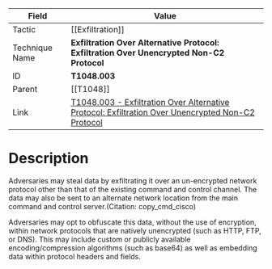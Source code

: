 
|Field|Value|
|---|---|
|Tactic|[[Exfiltration]]|
|Technique Name|**Exfiltration Over Alternative Protocol: Exfiltration Over Unencrypted Non-C2 Protocol**|
|ID|**T1048.003**|
|Parent|[[T1048]]|
|Link|[T1048.003 - Exfiltration Over Alternative Protocol: Exfiltration Over Unencrypted Non-C2 Protocol](https://attack.mitre.org/techniques/T1048/003)|

# Description

Adversaries may steal data by exfiltrating it over an un-encrypted network protocol other than that of the existing command and control channel. The data may also be sent to an alternate network location from the main command and control server.(Citation: copy_cmd_cisco)

Adversaries may opt to obfuscate this data, without the use of encryption, within network protocols that are natively unencrypted (such as HTTP, FTP, or DNS). This may include custom or publicly available encoding/compression algorithms (such as base64) as well as embedding data within protocol headers and fields. 